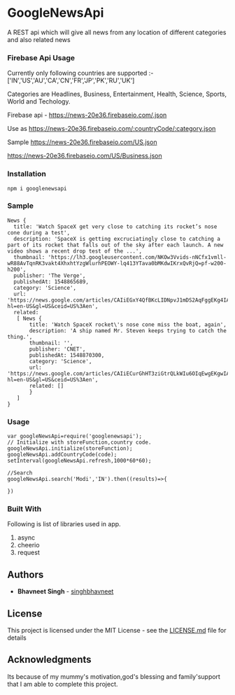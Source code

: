 # GoogleNewsApi
A REST api which will give all news from any location of different categories and also related news

### Firebase Api Usage
Currently only following countries are supported :-
['IN','US','AU','CA','CN','FR','JP','PK','RU','UK']

Categories are Headlines, Business, Entertainment, Health, Science, Sports, World and Techology.

Firebase api - https://news-20e36.firebaseio.com/.json

Use as https://news-20e36.firebaseio.com/:countryCode/:category.json

Sample
https://news-20e36.firebaseio.com/US.json

https://news-20e36.firebaseio.com/US/Business.json

### Installation 
```
npm i googlenewsapi

```
### Sample

```
News {
  title: 'Watch SpaceX get very close to catching its rocket’s nose cone during a test',
  description: 'SpaceX is getting excruciatingly close to catching a part of its rocket that falls out of the sky after each launch. A new video shows a recent drop test of the ...',
  thumbnail: 'https://lh3.googleusercontent.com/NKOw3Vvids-nNCfx1vmll-wR88AvTqnRK3vakt4XhxhtYzgWlurhPEOWY-lq413YTava0bMKdwIKrxQvRjQ=pf-w200-h200',
  publisher: 'The Verge',
  publishedAt: 1548865689,
  category: 'Science',
  url: 'https://news.google.com/articles/CAIiEGxY4QfBKcLIDNpvJ1mDS2AqFggEKg4IACoGCAow3O8nMMqOBjD38Ak?hl=en-US&gl=US&ceid=US%3Aen',
  related:
   [ News {
       title: 'Watch SpaceX rocket\'s nose cone miss the boat, again',
       description: 'A ship named Mr. Steven keeps trying to catch the thing.',
       thumbnail: '',
       publisher: 'CNET',
       publishedAt: 1548870300,
       category: 'Science',
       url: 'https://news.google.com/articles/CAIiECurGhHT3ziGtrQLkWIu6OIqEwgEKgwIACoFCAow4GowoAgwkRo?hl=en-US&gl=US&ceid=US%3Aen',
       related: [] 
       }
   ] 
}

```
### Usage 
```
var googleNewsApi=require('googlenewsapi');
// Initialize with storeFunction,country code.
googleNewsApi.initialize(storeFunction);
googleNewsApi.addCountryCode(code);
setInterval(googleNewsApi.refresh,1000*60*60);

//Search 
googleNewsApi.search('Modi','IN').then((results)=>{
   
})
```

### Built With

Following is list of  libraries used in app.
1) async
2) cheerio
5) request


## Authors

* **Bhavneet Singh**  - [singhbhavneet](https://github.com/singhbhavneet)

## License

This project is licensed under the MIT License - see the [LICENSE.md](LICENSE.md) file for details

## Acknowledgments

Its because of my mummy's motivation,god's blessing and family'support that I am able to complete this project.

